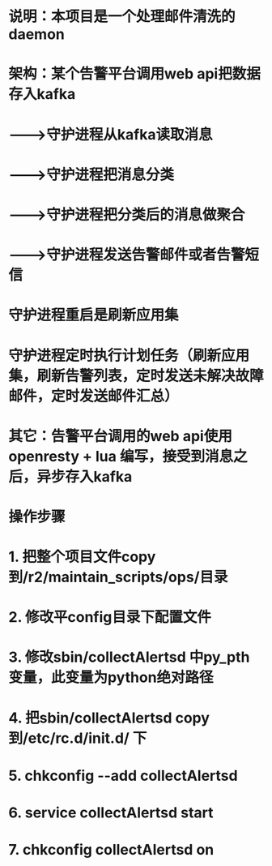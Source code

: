 # 说明：本项目是一个处理邮件清洗的daemon
# 架构：某个告警平台调用web api把数据存入kafka
#       --->守护进程从kafka读取消息
#       --->守护进程把消息分类
#       --->守护进程把分类后的消息做聚合
#       --->守护进程发送告警邮件或者告警短信
# 
#       守护进程重启是刷新应用集
#       守护进程定时执行计划任务（刷新应用集，刷新告警列表，定时发送未解决故障邮件，定时发送邮件汇总）
# 
# 其它：告警平台调用的web api使用openresty + lua 编写，接受到消息之后，异步存入kafka
# 
# 操作步骤
# 1. 把整个项目文件copy到/r2/maintain_scripts/ops/目录
# 2. 修改平config目录下配置文件
# 3. 修改sbin/collectAlertsd 中py_pth变量，此变量为python绝对路径
# 4. 把sbin/collectAlertsd copy 到/etc/rc.d/init.d/ 下
# 5. chkconfig --add collectAlertsd
# 6. service collectAlertsd start 
# 7. chkconfig collectAlertsd on  
